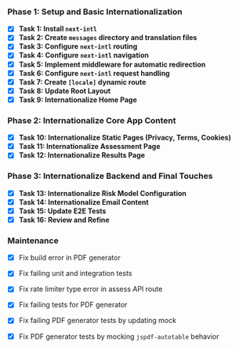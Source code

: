 ### Phase 1: Setup and Basic Internationalization

- [x] **Task 1: Install `next-intl`**
- [x] **Task 2: Create `messages` directory and translation files**
- [x] **Task 3: Configure `next-intl` routing**
- [x] **Task 4: Configure `next-intl` navigation**
- [x] **Task 5: Implement middleware for automatic redirection**
- [x] **Task 6: Configure `next-intl` request handling**
- [x] **Task 7: Create `[locale]` dynamic route**
- [x] **Task 8: Update Root Layout**
- [x] **Task 9: Internationalize Home Page**

### Phase 2: Internationalize Core App Content

- [x] **Task 10: Internationalize Static Pages (Privacy, Terms, Cookies)**
- [x] **Task 11: Internationalize Assessment Page**
- [x] **Task 12: Internationalize Results Page**

### Phase 3: Internationalize Backend and Final Touches

- [x] **Task 13: Internationalize Risk Model Configuration**
- [x] **Task 14: Internationalize Email Content**
- [x] **Task 15: Update E2E Tests**
- [x] **Task 16: Review and Refine**

### Maintenance

- [x] Fix build error in PDF generator
- [x] Fix failing unit and integration tests
- [x] Fix rate limiter type error in assess API route
- [x] Fix failing tests for PDF generator
- [x] Fix failing PDF generator tests by updating mock
- [x] Fix PDF generator tests by mocking `jspdf-autotable` behavior
      